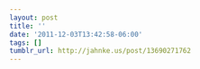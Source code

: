 ```yaml
---
layout: post
title: ''
date: '2011-12-03T13:42:58-06:00'
tags: []
tumblr_url: http://jahnke.us/post/13690271762
---
```

